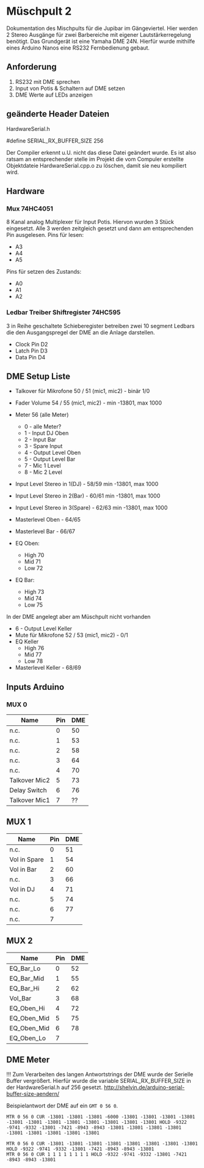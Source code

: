 # Müschpult 2
Dokumentation des Mischpults für die Jupibar im Gängeviertel. Hier werden 2 Stereo Ausgänge für zwei Barbereiche mit eigener Lautstärkerregelung benötigt. Das Grundgerät ist eine Yamaha DME 24N. Hierfür wurde mithilfe eines Arduino Nanos eine RS232 Fernbedienung gebaut.

## Anforderung
1. RS232 mit DME sprechen
2. Input von Potis & Schaltern auf DME setzen
3. DME Werte auf LEDs anzeigen

## geänderte Header Dateien
HardwareSerial.h

#define SERIAL_RX_BUFFER_SIZE 256

Der Compiler erkennt u.U. nicht das diese Datei geändert wurde. 
Es ist also ratsam an entsprechender stelle im Projekt die vom Compuler erstellte Objektdateie HardwareSerial.cpp.o zu löschen, damit sie neu kompiliert wird.

## Hardware
### Mux 74HC4051
8 Kanal analog Multiplexer für Input Potis. Hiervon wurden 3 Stück eingesetzt. Alle 3 werden zeitgleich gesetzt und dann am entsprechenden Pin ausgelesen.
Pins für lesen:
- A3
- A4
- A5

Pins für setzen des Zustands:
- A0
- A1
- A2

### Ledbar Treiber Shiftregister 74HC595
3 in Reihe geschaltete Schieberegister betreiben zwei 10 segment Ledbars die den Ausgangspregel der DME an die Anlage darstellen.
- Clock Pin D2
- Latch Pin D3
- Data Pin D4


## DME Setup Liste

- Talkover für Mikrofone 50 / 51 (mic1, mic2) - binär 1/0

- Fader Volume 54 / 55 (mic1, mic2) -  min -13801, max 1000
- Meter 56 (alle Meter)
  - 0 - alle Meter?
  - 1 - Input DJ Oben
  - 2 - Input Bar
  - 3 - Spare Input
  - 4 - Output Level Oben
  - 5 - Output Level Bar
  - 7 - Mic 1 Level
  - 8 - Mic 2 Level
- Input Level Stereo in 1(DJ) - 58/59  min -13801, max 1000
- Input Level Stereo in 2(Bar) - 60/61 min -13801, max 1000
- Input Level Stereo in 3(Spare) - 62/63 min -13801, max 1000
- Masterlevel Oben - 64/65
- Masterlevel Bar - 66/67

- EQ Oben:
  - High 70
  - Mid 71
  - Low 72
- EQ Bar:
  - High 73
  - Mid 74
  - Low 75
  
In der DME angelegt aber am Müschpult nicht vorhanden  
- 6 - Output Level Keller
- Mute für Mikrofone 52 / 53 (mic1, mic2) - 0/1
- EQ Keller
  - High 76
  - Mid 77
  - Low 78
- Masterlevel Keller - 68/69


## Inputs Arduino
### MUX 0
| Name           | Pin  | DME  |
| -------------- | ---- | ---- |
| n.c.           | 0    | 50   |
| n.c.           | 1    | 53   |
| n.c.           | 2    | 58   |
| n.c.           | 3    | 64   |
| n.c.           | 4    | 70   |
| Talkover Mic2  | 5    | 73   |
| Delay Switch   | 6    | 76   |
| Talkover Mic1  | 7    | ??   |

## MUX 1
| Name          | Pin  | DME  |
| ------------- | ---- | ---- |
| n.c.          | 0    | 51   |
| Vol in Spare  | 1    | 54   |
| Vol in Bar    | 2    | 60   |
| n.c.          | 3    | 66   |
| Vol in DJ     | 4    | 71   |
| n.c.          | 5    | 74   |
| n.c.          | 6    | 77   |
| n.c.          | 7    |      |

## MUX 2
| Name          | Pin  | DME  |
| ------------- | ---- | ---- |
| EQ_Bar_Lo     | 0    | 52   |
| EQ_Bar_Mid    | 1    | 55   |
| EQ_Bar_Hi     | 2    | 62   |
| Vol_Bar       | 3    | 68   |
| EQ_Oben_Hi    | 4    | 72   |
| EQ_Oben_Mid   | 5    | 75   |
| EQ_Oben_Mid   | 6    | 78   |
| EQ_Oben_Lo    | 7    |      |

## DME Meter

!!! Zum Verarbeiten des langen Antwortstrings der DME wurde der Serielle Buffer vergrößert.
Hierfür wurde die variable SERIAL_RX_BUFFER_SIZE in der HardwareSerial.h auf 256 gesetzt.
http://shelvin.de/arduino-serial-buffer-size-aendern/


Beispielantwort der DME auf ein `GMT 0 56 0`.
```
MTR 0 56 0 CUR -13801 -13801 -13801 -6000 -13801 -13801 -13801 -13801 -13801 -13801 -13801 -13801 -13801 -13801 -13801 -13801 HOLD -9322 -9741 -9332 -13801 -7421 -8943 -8943 -13801 -13801 -13801 -13801 -13801 -13801 -13801 -13801 -13801

MTR 0 56 0 CUR -13801 -13801 -13801 -13801 -13801 -13801 -13801 -13801 HOLD -9322 -9741 -9332 -13801 -7421 -8943 -8943 -13801
MTR 0 56 0 CUR 1 1 1 1 1 1 1 1 HOLD -9322 -9741 -9332 -13801 -7421 -8943 -8943 -13801

```
